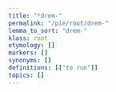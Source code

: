 ```yaml
---
title: "*drem-"
permalink: "/pie/root/drem-"
lemma_to_sort: "drem-"
klass: root
etymology: []
markers: []
synonyms: []
definitions: [["to run"]]
topics: []
---
```

